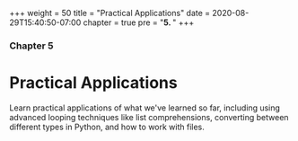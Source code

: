 +++
weight = 50
title = "Practical Applications"
date = 2020-08-29T15:40:50-07:00
chapter = true
pre = "<b>5. </b>"
+++

### Chapter 5

# Practical Applications

Learn practical applications of what we've learned so far, including using advanced looping techniques like list comprehensions, converting between different types in Python, and how to work with files.